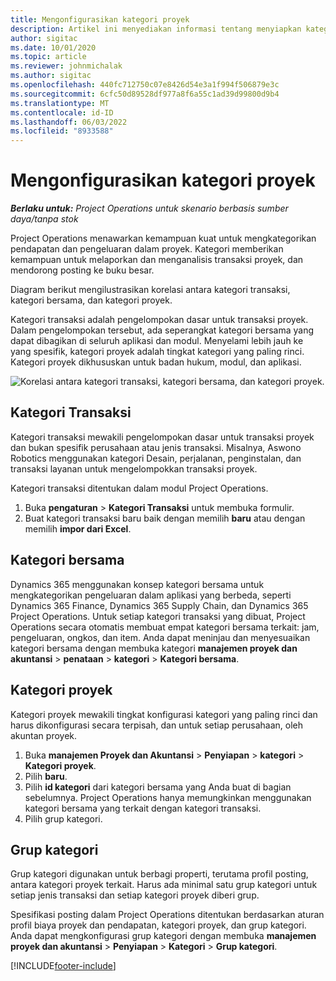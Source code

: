 ```yaml
---
title: Mengonfigurasikan kategori proyek
description: Artikel ini menyediakan informasi tentang menyiapkan kategori proyek.
author: sigitac
ms.date: 10/01/2020
ms.topic: article
ms.reviewer: johnmichalak
ms.author: sigitac
ms.openlocfilehash: 440fc712750c07e8426d54e3a1f994f506879e3c
ms.sourcegitcommit: 6cfc50d89528df977a8f6a55c1ad39d99800d9b4
ms.translationtype: MT
ms.contentlocale: id-ID
ms.lasthandoff: 06/03/2022
ms.locfileid: "8933588"
---
```

# <a name="configure-project-categories"></a>Mengonfigurasikan kategori proyek

_**Berlaku untuk:** Project Operations untuk skenario berbasis sumber daya/tanpa stok_

Project Operations menawarkan kemampuan kuat untuk mengkategorikan pendapatan dan pengeluaran dalam proyek. Kategori memberikan kemampuan untuk melaporkan dan menganalisis transaksi proyek, dan mendorong posting ke buku besar.

Diagram berikut mengilustrasikan korelasi antara kategori transaksi, kategori bersama, dan kategori proyek. 

Kategori transaksi adalah pengelompokan dasar untuk transaksi proyek. Dalam pengelompokan tersebut, ada seperangkat kategori bersama yang dapat dibagikan di seluruh aplikasi dan modul. Menyelami lebih jauh ke yang spesifik, kategori proyek adalah tingkat kategori yang paling rinci. Kategori proyek dikhususkan untuk badan hukum, modul, dan aplikasi.

![Korelasi antara kategori transaksi, kategori bersama, dan kategori proyek.](media/project-categories.png)

## <a name="transaction-categories"></a>Kategori Transaksi

Kategori transaksi mewakili pengelompokan dasar untuk transaksi proyek dan bukan spesifik perusahaan atau jenis transaksi. Misalnya, Aswono Robotics menggunakan kategori Desain, perjalanan, penginstalan, dan transaksi layanan untuk mengelompokkan transaksi proyek.

Kategori transaksi ditentukan dalam modul Project Operations. 
1. Buka **pengaturan** \> **Kategori Transaksi** untuk membuka formulir. 
2. Buat kategori transaksi baru baik dengan memilih **baru** atau dengan memilih **impor dari Excel**.

## <a name="shared-categories"></a>Kategori bersama

Dynamics 365 menggunakan konsep kategori bersama untuk mengkategorikan pengeluaran dalam aplikasi yang berbeda, seperti Dynamics 365 Finance, Dynamics 365 Supply Chain, dan Dynamics 365 Project Operations. Untuk setiap kategori transaksi yang dibuat, Project Operations secara otomatis membuat empat kategori bersama terkait: jam, pengeluaran, ongkos, dan item. Anda dapat meninjau dan menyesuaikan kategori bersama dengan membuka kategori **manajemen proyek dan akuntansi** \> **penataan** \> **kategori** \> **Kategori bersama**.

## <a name="project-categories"></a>Kategori proyek

Kategori proyek mewakili tingkat konfigurasi kategori yang paling rinci dan harus dikonfigurasi secara terpisah, dan untuk setiap perusahaan, oleh akuntan proyek.

1. Buka **manajemen Proyek dan Akuntansi** \> **Penyiapan** \> **kategori** \> **Kategori proyek**.
2. Pilih **baru**.
3. Pilih **id kategori** dari kategori bersama yang Anda buat di bagian sebelumnya. Project Operations hanya memungkinkan menggunakan kategori bersama yang terkait dengan kategori transaksi.
4. Pilih grup kategori.

## <a name="category-groups"></a>Grup kategori

Grup kategori digunakan untuk berbagi properti, terutama profil posting, antara kategori proyek terkait. Harus ada minimal satu grup kategori untuk setiap jenis transaksi dan setiap kategori proyek diberi grup.

Spesifikasi posting dalam Project Operations ditentukan berdasarkan aturan profil biaya proyek dan pendapatan, kategori proyek, dan grup kategori. Anda dapat mengkonfigurasi grup kategori dengan membuka **manajemen proyek dan akuntansi** \> **Penyiapan** \> **Kategori** \> **Grup kategori**.


[!INCLUDE[footer-include](../includes/footer-banner.md)]
